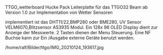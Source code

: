  TTGO_wetterboard
Hucke Pack Leiterplatte für das TTGO32 Beam ab Version 1.0 zur Implementation von Wetter Sensoren

implementiert ist das DHT11/22,BMP280 oder BME280, UV Sensor VELM6070,Blitzsensor AS3935 Modul.
Ein 128x 96 OLED Display dient zur Anzeige der Messwerte. 2 Tasten dienen der Menu Steuerung.
Eine NF Buchse kann zur Ein /Ausgabe externe Geräte benutzt werden. 

/home/ralf/Bilder/ttgo/IMG_20210124_193617.jpg
